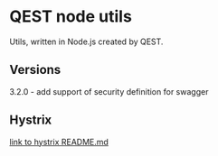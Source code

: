 # QEST node utils
Utils, written in Node.js created by QEST.

## Versions
3.2.0 - add support of security definition for swagger

## Hystrix
[link to hystrix README.md](src/brakes/README.md) 